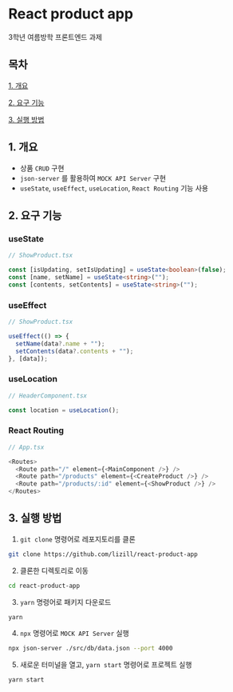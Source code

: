 # React product app

3학년 여름방학 프론트엔드 과제

## 목차

[1. 개요](#1-개요)

[2. 요구 기능](#2-요구-기능)

[3. 실행 방법](#3-실행-방법)

## 1. 개요

- 상품 `CRUD` 구현
- `json-server` 를 활용하여 `MOCK API Server` 구현
- `useState`, `useEffect`, `useLocation`, `React Routing` 기능 사용

## 2. 요구 기능

### useState

```typescript
// ShowProduct.tsx

const [isUpdating, setIsUpdating] = useState<boolean>(false);
const [name, setName] = useState<string>("");
const [contents, setContents] = useState<string>("");
```

### useEffect

```typescript
// ShowProduct.tsx

useEffect(() => {
  setName(data?.name + "");
  setContents(data?.contents + "");
}, [data]);
```

### useLocation

```typescript
// HeaderComponent.tsx

const location = useLocation();
```

### React Routing

```typescript
// App.tsx

<Routes>
  <Route path="/" element={<MainComponent />} />
  <Route path="/products" element={<CreateProduct />} />
  <Route path="/products/:id" element={<ShowProduct />} />
</Routes>
```

## 3. 실행 방법

1. `git clone` 명령어로 레포지토리를 클론

```bash
git clone https://github.com/lizill/react-product-app
```

2. 클론한 디렉토리로 이동

```bash
cd react-product-app
```

3. `yarn` 명령어로 패키지 다운로드

```bash
yarn
```

4. `npx` 명령어로 `MOCK API Server` 실행

```bash
npx json-server ./src/db/data.json --port 4000
```

5. 새로운 터미널을 열고, `yarn start` 명령어로 프로젝트 실행

```bash
yarn start
```
